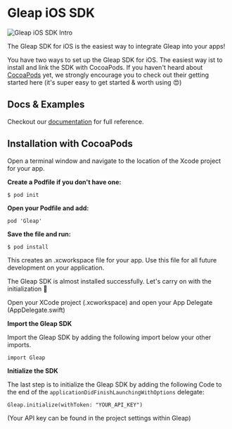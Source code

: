 # Gleap iOS SDK

![Gleap iOS SDK Intro](https://github.com/GleapSDK/iOS-SDK/blob/master/imgs/gleapheader.png)

The Gleap SDK for iOS is the easiest way to integrate Gleap into your apps!

You have two ways to set up the Gleap SDK for iOS. The easiest way ist to install and link the SDK with CocoaPods. If you haven't heard about [CocoaPods](https://cocoapods.org) yet, we strongly encourage you to check out their getting started here (it's super easy to get started & worth using 😍)

## Docs & Examples

Checkout our [documentation](https://docs.gleap.io/ios-sdk/customizations) for full reference.

## Installation with CocoaPods

Open a terminal window and navigate to the location of the Xcode project for your app.

**Create a Podfile if you don't have one:**

```
$ pod init
```

**Open your Podfile and add:**

```
pod 'Gleap'
```

**Save the file and run:**

```
$ pod install
```

This creates an .xcworkspace file for your app. Use this file for all future development on your application.

The Gleap SDK is almost installed successfully.
Let's carry on with the initialization 🎉

Open your XCode project (.xcworkspace) and open your App Delegate (AppDelegate.swift)


**Import the Gleap SDK**

Import the Gleap SDK by adding the following import below your other imports.

```
import Gleap
```

**Initialize the SDK**

The last step is to initialize the Gleap SDK by adding the following Code to the end of the ```applicationDidFinishLaunchingWithOptions``` delegate:

```
Gleap.initialize(withToken: "YOUR_API_KEY")
```

(Your API key can be found in the project settings within Gleap)